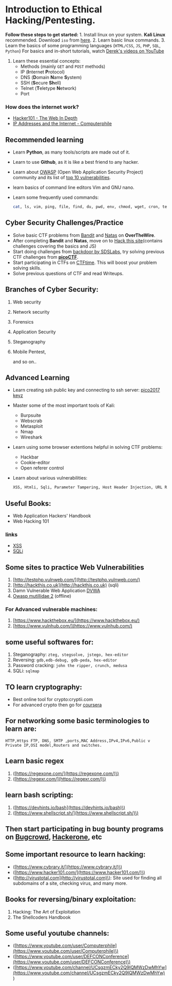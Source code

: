 # Introduction to Ethical Hacking/Pentesting.

**Follow these steps to get started:** 1. Install linux on your system. **Kali Linux** recommended. Download `iso` from [here](https://www.kali.org/downloads/). 2. Learn basic linux commands. 3. Learn the basics of some programming languages \(`HTML/CSS`, `JS`, `PHP`, `SQL`, `Python`\) For basics and in-short tutorials, watch [Derek's videos on YouTube](https://www.youtube.com/playlist?list=PLGLfVvz_LVvSX7fVd4OUFp_ODd86H0ZIY)

1. Learn these essential concepts:
   * Methods \(mainly `GET` and `POST` methods\)
   * IP \(**I**nternet **P**rotocol\)
   * DNS \(**D**omain **N**ame **S**ystem\)
   * SSH \(**S**ecure **Sh**ell\)
   * Telnet \(**T**eletype **N**etwork\)
   * Port

### How does the internet work?

* [Hacker101 - The Web In Depth](https://www.youtube.com/watch?v=DWBUQiaN5ZM)
* [IP Addresses and the Internet - Computerphile](https://www.youtube.com/watch?v=L6bDA5FK6gs)

## Recommended learning

* Learn **Python**, as many tools/scripts are made out of it.
* Learn to use **Github**, as it is like a best friend to any hacker.
* Learn about [OWASP](https://www.owasp.org/) \(Open Web Application Security Project\) community and its list of [top 10 vulnerabilities](https://www.owasp.org/index.php/Category:OWASP_Top_Ten_Project).
* learn basics of command line editors Vim and GNU nano.
* Learn some frequently used commands: 

  ```bash
  cat, ls, vim, ping, file, find, du, pwd, env, chmod, wget, cron, telnet, gzip, bzip2, tar, base64, grep, nc, curl, strings, whatweb, wildcards and many more...
  ```

## Cyber Security Challenges/Practice

* Solve basic CTF problems from [Bandit](http://overthewire.org/wargames/bandit/) and [Natas](http://overthewire.org/wargames/natas/) on **OverTheWire**.
* After completing **Bandit** and **Natas**, move on to [Hack this site](https://www.hackthissite.org/)\(contains challenges covering the basics and JS\)
* Start doing challenges from [backdoor by SDSLabs](https://backdoor.sdslabs.co/), try solving previous CTF challenges from [**picoCTF**](https://picoctf.com/).
* Start participating in CTFs on [CTFtime](https://ctftime.org/). This will boost your problem solving skills.
* Solve previous questions of CTF and read Writeups.

## Branches of Cyber Security:

1. Web security
2. Network security
3. Forensics
4. Application Security
5. Steganography
6. Mobile Pentest,

   and so on..

## Advanced Learning

* Learn creating ssh public key and connecting to ssh server: [pico2017 keyz](https://www.youtube.com/watch?v=3CN65ccfllU)
* Master some of the most important tools of Kali: 
  * Burpsuite
  * Webscrab
  * Metasploit
  * Nmap
  * Wireshark
* Learn using some browser extentions helpful in solving CTF problems:
  * Hackbar
  * Cookie-editor
  * Open referer control
* Learn about various vulnerabilities: 

  ```bash
  XSS, Htmli, Sqli, Parameter Tampering, Host Header Injection, URL Redirection, LFI, RFI, CCRF, SSRF, Subdomain Takeover, CMDi, XMLI, etc.
  ```

## Useful Books:

* Web Application Hackers' Handbook
* Web Hacking 101

### links

* [XSS](https://www.youtube.com/watch?v=L5l9lSnNMxg)
* [SQLi](https://www.youtube.com/watch?v=_jKylhJtPmI)

## Some sites to practice Web Vulnerabilities

1. [http://testphp.vulnweb.com/](http://testphp.vulnweb.com/)
2. [http://hackthis.co.uk](http://hackthis.co.uk) \(sqli\)
3. Damn Vulnerable Web Application [DVWA](https://github.com/Cyber-Labs/Cyber-Labs-Get-Started/tree/c32166e60165b35e74f6d7a1cd04ccfe6cc161de/www.dvwa.co.uk)
4. [Owasp mutillidae 2](https://www.owasp.org/index.php/OWASP_Mutillidae_2_Project) \(offline\)

### For Advanced vulnerable machines:

1. [https://www.hackthebox.eu/](https://www.hackthebox.eu/)
2. [https://www.vulnhub.com/](https://www.vulnhub.com/)

## some useful softwares for:

1. Steganography: `zteg, stegsolve, jstego, hex-editor`
2. Reversing: `gdb,edb-debug, gdb-peda, hex-editor`
3. Password cracking: `john the ripper, crunch, medusa`
4. SQLi: `sqlmap`

## TO learn cryptography:

* Best online tool for crypto:cryptii.com
* For advanced crypto then go for [coursera](https://www.coursera.org/)

## For networking some basic terminologies to learn are:

`HTTP,Https FTP, DNS, SMTP ,ports,MAC Address,IPv4,IPv6,Public v Private IP,OSI model,Routers and switches.`

## Learn basic regex

1. \([https://regexone.com/](https://regexone.com/)\)
2. \([https://regexr.com/](https://regexr.com/)\)

## learn bash scripting:

1. \([https://devhints.io/bash](https://devhints.io/bash)\)
2. \([https://www.shellscript.sh/](https://www.shellscript.sh/)\)

## Then start participating in bug bounty programs on [Bugcrowd](https://www.bugcrowd.com/), [Hackerone](https://www.hackerone.com/), etc

## Some important resource to learn hacking:

* \([https://www.cybrary.it/](https://www.cybrary.it/)\)
* \([https://www.hacker101.com/](https://www.hacker101.com/)\)
* \([http://virustotal.com](http://virustotal.com)\): Site used for finding all subdomains of a site, checking virus, and many more.

## Books for reversing/binary exploitation:

1. Hacking: The Art of Exploitation
2. The Shellcoders Handbook

## Some useful youtube channels:

* \([https://www.youtube.com/user/Computerphile](https://www.youtube.com/user/Computerphile)\)
* \([https://www.youtube.com/user/DEFCONConference](https://www.youtube.com/user/DEFCONConference)\)
* \([https://www.youtube.com/channel/UCsgzmECky2Q9lQMWzDwMhYw](https://www.youtube.com/channel/UCsgzmECky2Q9lQMWzDwMhYw) \)

